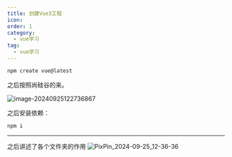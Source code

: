 ```yaml
---
title: 创建Vue3工程
icon: 
order: 1
category:
  - vue学习
tag:
  - vue学习
---
```



```powershell
npm create vue@latest
```

之后按照尚硅谷的来。

![image-20240925122736867](https://cdn.jsdelivr.net/gh/kadobao/picx-images-hosting@master/20241014/image-20240925122736867.60u8d5kb5s.jpg)

之后安装依赖：

```powershell
npm i
```

------

之后讲述了各个文件夹的作用
![PixPin_2024-09-25_12-36-36](https://cdn.jsdelivr.net/gh/kadobao/picx-images-hosting@master/20241014/PixPin_2024-09-25_12-36-36.77djlr97r6.jpg)
